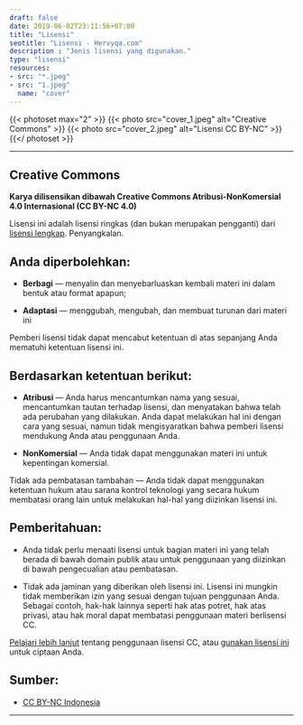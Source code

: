 ```yaml
---
draft: false
date: 2019-06-02T23:11:56+07:00
title: "Lisensi"
seotitle: "Lisensi - Hervyqa.com"
description : "Jenis lisensi yang digunakan."
type: "lisensi"
resources:
- src: "*.jpeg"
- src: "1.jpeg"
  name: "cover"
---
```


{{< photoset max="2" >}}
  {{< photo src="cover_1.jpeg" alt="Creative Commons" >}}
  {{< photo src="cover_2.jpeg" alt="Lisensi CC BY-NC" >}}
{{</ photoset >}}

***

## Creative Commons

**Karya dilisensikan dibawah Creative Commons Atribusi-NonKomersial 4.0 Internasional (CC BY-NC 4.0)**

Lisensi ini adalah lisensi ringkas (dan bukan merupakan pengganti) dari [lisensi lengkap](https://creativecommons.org/licenses/by-nc/4.0/legalcode.id). Penyangkalan.

## Anda diperbolehkan:

* **Berbagi** — menyalin dan menyebarluaskan kembali materi ini dalam bentuk atau format apapun;

* **Adaptasi** — menggubah, mengubah, dan membuat turunan dari materi ini

Pemberi lisensi tidak dapat mencabut ketentuan di atas sepanjang Anda mematuhi ketentuan lisensi ini.

## Berdasarkan ketentuan berikut:

* **Atribusi** — Anda harus mencantumkan nama yang sesuai, mencantumkan tautan terhadap lisensi, dan menyatakan bahwa telah ada perubahan yang dilakukan. Anda dapat melakukan hal ini dengan cara yang sesuai, namun tidak mengisyaratkan bahwa pemberi lisensi mendukung Anda atau penggunaan Anda.

* **NonKomersial** — Anda tidak dapat menggunakan materi ini untuk kepentingan komersial.

Tidak ada pembatasan tambahan — Anda tidak dapat menggunakan ketentuan hukum atau sarana kontrol teknologi yang secara hukum membatasi orang lain untuk melakukan hal-hal yang diizinkan lisensi ini.

## Pemberitahuan:

* Anda tidak perlu menaati lisensi untuk bagian materi ini yang telah berada di bawah domain publik atau untuk penggunaan yang diizinkan di bawah pengecualian atau pembatasan.

* Tidak ada jaminan yang diberikan oleh lisensi ini. Lisensi ini mungkin tidak memberikan izin yang sesuai dengan tujuan penggunaan Anda. Sebagai contoh, hak-hak lainnya seperti hak atas potret, hak atas privasi, atau hak moral dapat membatasi penggunaan materi berlisensi CC.

[Pelajari lebih lanjut](https://wiki.creativecommons.org/FAQ) tentang penggunaan lisensi CC, atau [gunakan lisensi ini](https://creativecommons.org/choose/results-one?license_code=by-nc&amp;jurisdiction=&amp;version=4.0&amp;lang=id) untuk ciptaan Anda.

## Sumber:

* [CC BY-NC Indonesia](https://creativecommons.org/licenses/by-nc/4.0/deed.id)

***
<br style="margin: 30px">
